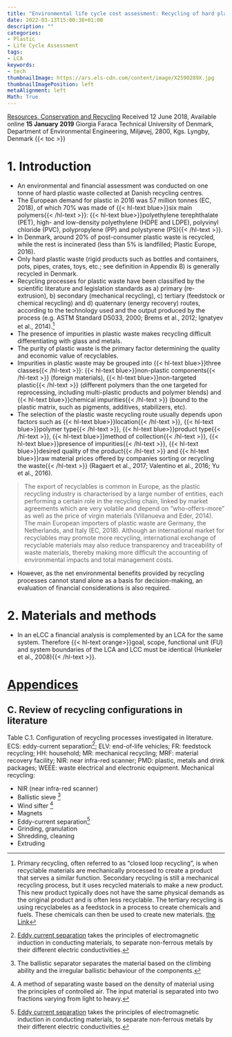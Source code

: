 ```yaml
---
title: "Environmental life cycle cost assessment: Recycling of hard plastic waste collected at Danish recycling centres"
date: 2022-03-13T15:00:38+01:00
description: ""
categories:
- Plastic
- Life Cycle Assessment
tags:
- LCA
keywords:
- tech
thumbnailImage: https://ars.els-cdn.com/content/image/X2590289X.jpg
thumbnailImagePosition: left
metaAlignment: left
Math: True
---
```

<!--more-->
[Resources, Conservation and Recycling](https://www.sciencedirect.com/science/article/pii/S092134491930014X?via%3Dihub)
Received 12 June 2018, Available online **15 January 2019**
Giorgia Faraca
Technical University of Denmark, Department of Environmental Engineering, Miljøvej, 2800, Kgs. Lyngby, Denmark
{{< toc >}}

# 1. Introduction
* An environmental and financial assessment was conducted on one tonne of hard plastic waste collected at Danish recycling centres.
* The European demand for plastic in 2016 was 57 million tonnes (EC, 2018), of which 70% was made of {{< hl-text blue>}}six main polymers{{< /hl-text >}}: {{< hl-text blue>}}polyethylene terephthalate (PET), high- and low-density polyethylene (HDPE and LDPE), polyvinyl chloride (PVC), polypropylene (PP) and polystyrene (PS){{< /hl-text >}}.
* In Denmark, around 20% of post-consumer plastic waste is recycled, while the rest is incinerated (less than 5% is landfilled; Plastic Europe, 2016).
* Only hard plastic waste (rigid products such as bottles and containers, pots, pipes, crates, toys, etc.; see definition in Appendix B) is generally recycled in Denmark.
* Recycling processes for plastic waste have been classified by the scientific literature and legislation standards as a) primary (re-extrusion), b) secondary (mechanical recycling), c) tertiary (feedstock or chemical recycling) and d) quaternary (energy recovery) routes, according to the technology used and the output produced by the process (e.g. ASTM Standard D5033, 2000; Brems et al., 2012; Ignatyev et al., 2014).[^astm]
* The presence of impurities in plastic waste makes recycling difficult differentiating with glass and metals.
* The purity of plastic waste is the primary factor determining the quality and economic value of recyclables.
* Impurities in plastic waste may be grouped into {{< hl-text blue>}}three classes{{< /hl-text >}}: {{< hl-text blue>}}non-plastic components{{< /hl-text >}} (foreign materials), {{< hl-text blue>}}non-targeted plastic{{< /hl-text >}} (different polymers than the one targeted for reprocessing, including multi-plastic products and polymer blends) and {{< hl-text blue>}}chemical impurities{{< /hl-text >}} (bound to the plastic matrix, such as pigments, additives, stabilizers, etc).
* The selection of the plastic waste recycling route usually depends upon factors such as {{< hl-text blue>}}location{{< /hl-text >}}, {{< hl-text blue>}}polymer type{{< /hl-text >}}, {{< hl-text blue>}}product type{{< /hl-text >}}, {{< hl-text blue>}}method of collection{{< /hl-text >}}, {{< hl-text blue>}}presence of impurities{{< /hl-text >}}, {{< hl-text blue>}}desired quality of the product{{< /hl-text >}} and {{< hl-text blue>}}raw material prices offered by companies sorting or recycling the waste{{< /hl-text >}} (Ragaert et al., 2017; Valentino et al., 2016; Yu et al., 2016).

> The export of recyclables is common in Europe, as the plastic recycling industry is characterised by a large number of entities, each performing a certain role in the recycling chain, linked by market agreements which are very volatile and depend on “who-offers-more” as well as the price of virgin materials (Villanueva and Eder, 2014). The main European importers of plastic waste are Germany, the Netherlands, and Italy (EC, 2018). Although an international market for recyclables may promote more recycling, international exchange of recyclable materials may also reduce transparency and traceability of waste materials, thereby making more difficult the accounting of environmental impacts and total management costs.

* However, as the net environmental benefits provided by recycling processes cannot stand alone as a basis for decision-making, an evaluation of financial considerations is also required.

# 2. Materials and methods
* In an eLCC a financial analysis is complemented by an LCA for the same system. Therefore {{< hl-text orange>}}goal, scope, functional unit (FU) and system boundaries of the LCA and LCC must be identical (Hunkeler et al., 2008){{< /hl-text >}}.


# [Appendices](chrome-extension://efaidnbmnnnibpcajpcglclefindmkaj/viewer.html?pdfurl=https%3A%2F%2Fars.els-cdn.com%2Fcontent%2Fimage%2F1-s2.0-S092134491930014X-mmc1.pdf&clen=986132&chunk=true)
## C. Review of recycling configurations in literature
Table C.1. Configuration of recycling processes investigated in literature. ECS: eddy-current separation[^eddy]; ELV: end-of-life vehicles; FR: feedstock recycling; HH: household; MR: mechanical recycling; MRF: material recovery facility; NIR: near infra-red scanner; PMD: plastic, metals and drink packages; WEEE: waste electrical and electronic equipment.
Mechanical recycling:
* NIR (near infra-red scanner)
* Ballistic sieve [^bal]
* Wind sifter [^sif]
* Magnets
* Eddy-current separation[^eddy]
* Grinding, granulation
* Shredding, cleaning
* Extruding




[^astm]: Primary recycling, often referred to as “closed loop recycling”, is when recyclable materials are mechanically processed to create a product that serves a similar function. Secondary recycling is still a mechanical recycling process, but it uses recycled materials to make a new product. This new product typically does not have the same physical demands as the original product and is often less recyclable. The tertiary recycling is using recyclabeles as a feedstock in a process to create chemicals and fuels. These chemicals can then be used to create new materials. [the Link](chrome-extension://efaidnbmnnnibpcajpcglclefindmkaj/viewer.html?pdfurl=https%3A%2F%2Fboroughofambler.com%2Fdownload%2Ftrash__recycling%2FPRIMARY-SECONDARY-TERTIARY-RECYCLING-ARTICLE.pdf)
[^eddy]: [Eddy current separation](https://www.doitpoms.ac.uk/tlplib/recycling-metals/eddy_current.php) takes the principles of electromagnetic induction in conducting materials, to separate non-ferrous metals by their different electric conductivities.
[^bal]: The ballistic separator separates the material based on the climbing ability and the irregular ballistic behaviour of the components.
[^sif]: A method of separating waste based on the density of material using the principles of controlled air. The input material is separated into two fractions varying from light to heavy.
